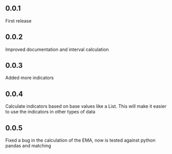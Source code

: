 ## 0.0.1
First release

## 0.0.2
Improved documentation and interval calculation

## 0.0.3
Added more indicators

## 0.0.4
Calculate indicators based on base values like a List<double>. This will make it easier to use the indicators in other types of data

## 0.0.5
Fixed a bug in the calculation of the EMA, now is tested against python pandas and matching